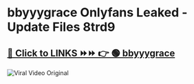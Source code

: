 
 # bbyyygrace Onlyfans Leaked - Update Files 8trd9

## <h2><a href="https://clipsfans.com/bbyyygrace&ref=git">🔗 Click to LINKS ⏩⏩ 👉 🟢 bbyyygrace </a></h2>

<a href="https://clipsfans.com/bbyyygrace&ref=git" rel="nofollow" data-target="animated-image.originalLink"><img src="https://i.ibb.co.com/xMMVF88/686577567.gif" alt="Viral Video Original" style="max-width: 100%; display: inline-block;" data-target="animated-image.originalImage"></a>

